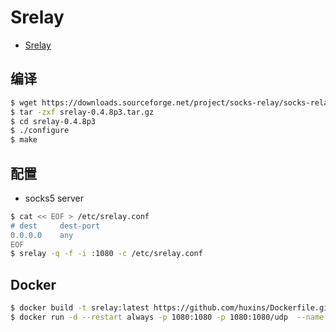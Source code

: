 # Srelay

- [Srelay](https://socks-relay.sourceforge.io/)

## 编译

```sh
$ wget https://downloads.sourceforge.net/project/socks-relay/socks-relay/srelay-0.4.8/srelay-0.4.8p3.tar.gz
$ tar -zxf srelay-0.4.8p3.tar.gz
$ cd srelay-0.4.8p3
$ ./configure
$ make
```

## 配置

- socks5 server

```sh
$ cat << EOF > /etc/srelay.conf
# dest     dest-port
0.0.0.0    any
EOF
$ srelay -q -f -i :1080 -c /etc/srelay.conf
```

## Docker

```sh
$ docker build -t srelay:latest https://github.com/huxins/Dockerfile.git#:Srelay
$ docker run -d --restart always -p 1080:1080 -p 1080:1080/udp  --name srelay huxins/srelay:latest
```

